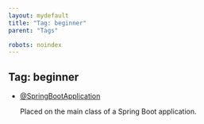 ```yaml
---
layout: mydefault
title: "Tag: beginner"
parent: "Tags"

robots: noindex
---
```

<h2>Tag: beginner</h2><div><ul>
	<li>
		<a href='/MySpringBootDex/docs/beginner/SpringBootApplication'>@SpringBootApplication</a>
		<p>Placed on the main class of a Spring Boot application.</p>
	</li>
</ul></div>